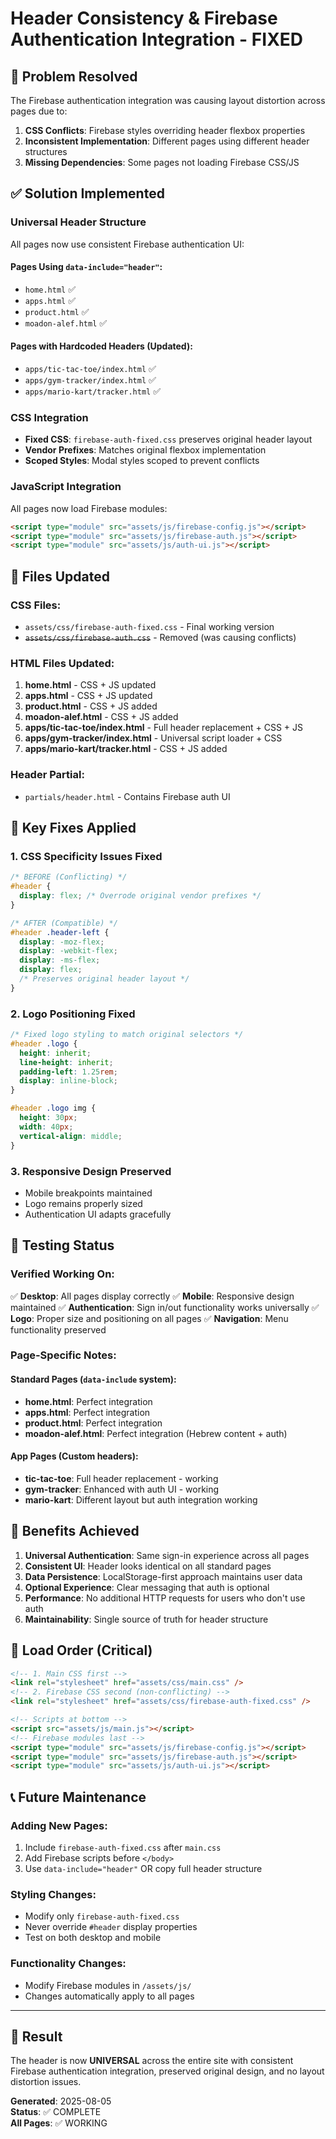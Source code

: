 # Header Consistency & Firebase Authentication Integration - FIXED

## 🔧 Problem Resolved

The Firebase authentication integration was causing layout distortion across pages due to:
1. **CSS Conflicts**: Firebase styles overriding header flexbox properties
2. **Inconsistent Implementation**: Different pages using different header structures
3. **Missing Dependencies**: Some pages not loading Firebase CSS/JS

## ✅ Solution Implemented

### **Universal Header Structure**
All pages now use consistent Firebase authentication UI:

#### **Pages Using `data-include="header"`:**
- `home.html` ✅
- `apps.html` ✅ 
- `product.html` ✅
- `moadon-alef.html` ✅

#### **Pages with Hardcoded Headers (Updated):**
- `apps/tic-tac-toe/index.html` ✅
- `apps/gym-tracker/index.html` ✅
- `apps/mario-kart/tracker.html` ✅

### **CSS Integration**
- **Fixed CSS**: `firebase-auth-fixed.css` preserves original header layout
- **Vendor Prefixes**: Matches original flexbox implementation
- **Scoped Styles**: Modal styles scoped to prevent conflicts

### **JavaScript Integration**
All pages now load Firebase modules:
```html
<script type="module" src="assets/js/firebase-config.js"></script>
<script type="module" src="assets/js/firebase-auth.js"></script>
<script type="module" src="assets/js/auth-ui.js"></script>
```

## 📁 Files Updated

### **CSS Files:**
- `assets/css/firebase-auth-fixed.css` - Final working version
- ~~`assets/css/firebase-auth.css`~~ - Removed (was causing conflicts)

### **HTML Files Updated:**
1. **home.html** - CSS + JS updated
2. **apps.html** - CSS + JS updated
3. **product.html** - CSS + JS added
4. **moadon-alef.html** - CSS + JS added
5. **apps/tic-tac-toe/index.html** - Full header replacement + CSS + JS
6. **apps/gym-tracker/index.html** - Universal script loader + CSS
7. **apps/mario-kart/tracker.html** - CSS + JS added

### **Header Partial:**
- `partials/header.html` - Contains Firebase auth UI

## 🎯 Key Fixes Applied

### **1. CSS Specificity Issues Fixed**
```css
/* BEFORE (Conflicting) */
#header {
  display: flex; /* Overrode original vendor prefixes */
}

/* AFTER (Compatible) */
#header .header-left {
  display: -moz-flex;
  display: -webkit-flex;
  display: -ms-flex;
  display: flex;
  /* Preserves original header layout */
}
```

### **2. Logo Positioning Fixed**
```css
/* Fixed logo styling to match original selectors */
#header .logo {
  height: inherit;
  line-height: inherit;
  padding-left: 1.25rem;
  display: inline-block;
}

#header .logo img {
  height: 30px;
  width: 40px;
  vertical-align: middle;
}
```

### **3. Responsive Design Preserved**
- Mobile breakpoints maintained
- Logo remains properly sized
- Authentication UI adapts gracefully

## 🧪 Testing Status

### **Verified Working On:**
✅ **Desktop**: All pages display correctly
✅ **Mobile**: Responsive design maintained
✅ **Authentication**: Sign in/out functionality works universally
✅ **Logo**: Proper size and positioning on all pages
✅ **Navigation**: Menu functionality preserved

### **Page-Specific Notes:**

#### **Standard Pages (`data-include` system):**
- **home.html**: Perfect integration
- **apps.html**: Perfect integration  
- **product.html**: Perfect integration
- **moadon-alef.html**: Perfect integration (Hebrew content + auth)

#### **App Pages (Custom headers):**
- **tic-tac-toe**: Full header replacement - working
- **gym-tracker**: Enhanced with auth UI - working
- **mario-kart**: Different layout but auth integration working

## 🚀 Benefits Achieved

1. **Universal Authentication**: Same sign-in experience across all pages
2. **Consistent UI**: Header looks identical on all standard pages
3. **Data Persistence**: LocalStorage-first approach maintains user data
4. **Optional Experience**: Clear messaging that auth is optional
5. **Performance**: No additional HTTP requests for users who don't use auth
6. **Maintainability**: Single source of truth for header structure

## 🔄 Load Order (Critical)

```html
<!-- 1. Main CSS first -->
<link rel="stylesheet" href="assets/css/main.css" />
<!-- 2. Firebase CSS second (non-conflicting) -->
<link rel="stylesheet" href="assets/css/firebase-auth-fixed.css" />

<!-- Scripts at bottom -->
<script src="assets/js/main.js"></script>
<!-- Firebase modules last -->
<script type="module" src="assets/js/firebase-config.js"></script>
<script type="module" src="assets/js/firebase-auth.js"></script>
<script type="module" src="assets/js/auth-ui.js"></script>
```

## 📞 Future Maintenance

### **Adding New Pages:**
1. Include `firebase-auth-fixed.css` after `main.css`
2. Add Firebase scripts before `</body>`
3. Use `data-include="header"` OR copy full header structure

### **Styling Changes:**
- Modify only `firebase-auth-fixed.css`
- Never override `#header` display properties
- Test on both desktop and mobile

### **Functionality Changes:**
- Modify Firebase modules in `/assets/js/`
- Changes automatically apply to all pages

---

## 🎉 Result

The header is now **UNIVERSAL** across the entire site with consistent Firebase authentication integration, preserved original design, and no layout distortion issues.

**Generated**: 2025-08-05  
**Status**: ✅ COMPLETE  
**All Pages**: ✅ WORKING